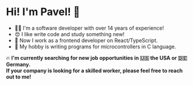 # Hi! I'm Pavel! 👋

- 👨‍💻 I'm a software developer with over 14 years of experience!
- 😍 I like write code and study something new!
- 🚀 Now I work as a frontend developer on React/TypeScript.
- 🤖 My hobby is writing programs for microcontrollers in C language.

🔥 **I'm currently searching for new job opportunities in 🇺🇸 the USA or 🇩🇪 Germany.  
If your company is looking for a skilled worker, please feel free to reach out to me!**
